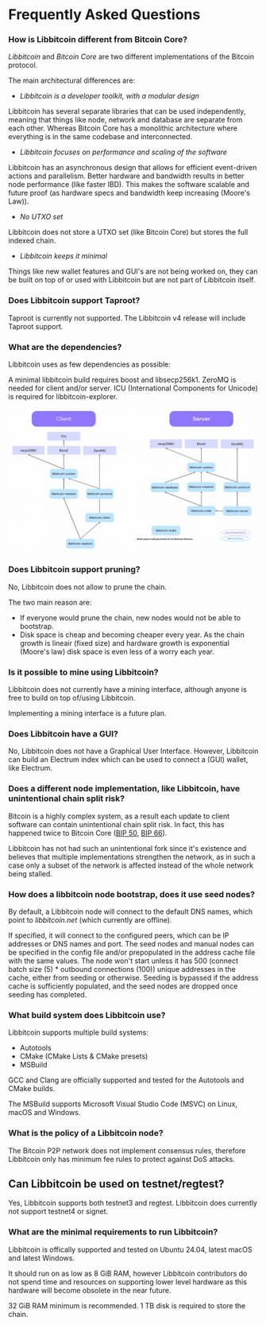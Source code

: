 # Frequently Asked Questions

### How is Libbitcoin different from Bitcoin Core?

_Libbitcoin_ and _Bitcoin Core_ are two different implementations of the Bitcoin protocol.

The main architectural differences are:

- *Libbitcoin is a developer toolkit, with a modular design*

Libbitcoin has several separate libraries that can be used independently, meaning that things like node, network and database are separate from each other.
Whereas Bitcoin Core has a monolithic architecture where everything is in the same codebase and interconnected.

- *Libbitcoin focuses on performance and scaling of the software*

Libbitcoin has an asynchronous design that allows for efficient event-driven actions and parallelism. 
Better hardware and bandwidth results in better node performance (like faster IBD). 
This makes the software scalable and future proof (as hardware specs and bandwidth keep increasing (Moore's Law)).

- *No UTXO set*

Libbitcoin does not store a UTXO set (like Bitcoin Core) but stores the full indexed chain.

- *Libbitcoin keeps it minimal*

Things like new wallet features and GUI's are not being worked on, they can be built on top of or used with Libbitcoin but are not part of Libbitcoin itself.

### Does Libbitcoin support Taproot?

Taproot is currently not supported.
The Libbitcoin v4 release will include Taproot support.

### What are the dependencies?

Libbitcoin uses as few dependencies as possible:

A minimal libbitcoin build requires boost and libsecp256k1. 
ZeroMQ is needed for client and/or server.
ICU (International Components for Unicode) is required for libbitcoin-explorer.

![](/assets/dependenciesgraph.png)

### Does Libbitcoin support pruning?

No, Libbitcoin does not allow to prune the chain.

The two main reason are:

- If everyone would prune the chain, new nodes would not be able to bootstrap.
- Disk space is cheap and becoming cheaper every year. As the chain growth is lineair (fixed size) and hardware growth is exponential (Moore's law) disk space is even less of a worry each year.

### Is it possible to mine using Libbitcoin?

Libbitcoin does not currently have a mining interface, although anyone is free to build on top of/using Libbitcoin.

Implementing a mining interface is a future plan.

### Does Libbitcoin have a GUI?

No, Libbitcoin does not have a Graphical User Interface.
However, Libbitcoin can build an Electrum index which can be used to connect a (GUI) wallet, like Electrum.

### Does a different node implementation, like Libbitcoin, have unintentional chain split risk?

Bitcoin is a highly complex system, as a result each update to client software can contain unintentional chain split risk.
In fact, this has happened twice to Bitcoin Core ([BIP 50](https://github.com/bitcoin/bips/blob/master/bip-0050.mediawiki), [BIP 66](https://github.com/bitcoin/bips/blob/master/bip-0066.mediawiki)).

Libbitcoin has not had such an unintentional fork since it's existence and believes that multiple implementations strengthen the network, as in such a case only a subset of the network is affected instead of the whole network being stalled.

### How does a libbitcoin node bootstrap, does it use seed nodes?

By default, a Libbitcoin node will connect to the default DNS names, which point to _libbitcoin.net_ (which currently are offline).

If specified, it will connect to the configured peers, which can be IP addresses or DNS names and port.
The seed nodes and manual nodes can be specified in the config file and/or prepopulated in the address cache file with the same values.
The node won't start unless it has 500 (connect batch size (5) * outbound connections (100)) unique addresses in the cache, either from seeding or otherwise.
Seeding is bypassed if the address cache is sufficiently populated, and the seed nodes are dropped once seeding has completed.

### What build system does Libbitcoin use?

Libbitcoin supports multiple build systems:

- Autotools
- CMake (CMake Lists & CMake presets)
- MSBuild

GCC and Clang are officially supported and tested for the Autotools and CMake builds.

The MSBuild supports Microsoft Visual Studio Code (MSVC) on Linux, macOS and Windows.

### What is the policy of a Libbitcoin node?

The Bitcoin P2P network does not implement consensus rules, therefore Libbitcoin only has minimum fee rules to protect against DoS attacks.

## Can Libbitcoin be used on testnet/regtest?

Yes, Libbitcoin supports both testnet3 and regtest.
Libbitcoin does currently not support testnet4 or signet.

### What are the minimal requirements to run Libbitcoin?

Libbitcoin is offically supported and tested on Ubuntu 24.04, latest macOS and latest Windows.

It should run on as low as 8 GiB RAM, however Libbitcoin contributors do not spend time and resources on supporting lower level hardware as this hardware will become obsolete in the near future.

32 GiB RAM minimum is recommended.
1 TB disk is required to store the chain.
